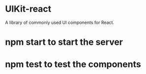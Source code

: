 # UIKit-react

A library of commonly used UI components for React.

# npm start to start the server


# npm test to test the components